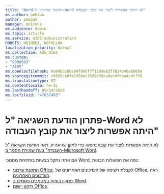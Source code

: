 ```yaml
---
title: 'Word-הודעת שגיאה: ל-Word לא היתה אפשרות ליצור את קובץ העבודה'
ms.author: pebaum
author: pebaum
manager: mnirkhe
ms.audience: Admin
ms.topic: article
ms.service: o365-administration
ROBOTS: NOINDEX, NOFOLLOW
localization_priority: Normal
ms.collection: Adm_O365
ms.custom:
- "9000583"
- "3185"
ms.openlocfilehash: 0a84bcc8be84f89df7f110de03f7b34b46a8b60a
ms.sourcegitcommit: c6692ce0fa1358ec3529e59ca0ecdfdea4cdc759
ms.translationtype: MT
ms.contentlocale: he-IL
ms.lasthandoff: 09/14/2020
ms.locfileid: "47657493"
---
```

# <a name="resolve-the-word-could-not-create-the-work-file-error-message"></a>פתרון הודעת השגיאה "ל-Word לא היתה אפשרות ליצור את קובץ העבודה"

כדי לתקן שגיאה זו, ראה [הודעת השגיאה "ל-word לא היתה אפשרות ליצור את קובץ העבודה" בעת שמירת מסמך ב-Microsoft Word](https://docs.microsoft.com/office/troubleshoot/word/word-could-not-create-the-work-file).

אם אתה נתקל בבעיות בפתיחת מסמכי Word, נסה את הפעולות הבאות:

- [התקנת עדכוני Office](https://support.office.com/article/2ab296f3-7f03-43a2-8e50-46de917611c5). לקבלת רשימה של העדכונים האחרונים של Office, ראה [העדכונים האחרונים](https://docs.microsoft.com/officeupdates/office-updates-msi).
- [פתרון בעיות במסמכים פגומים ב-Word](https://docs.microsoft.com/office/troubleshoot/word/damaged-documents-in-word).
- [תיקון יישום Office](https://support.office.com/Article/Repair-an-Office-application-7821d4b6-7c1d-4205-aa0e-a6b40c5bb88b).